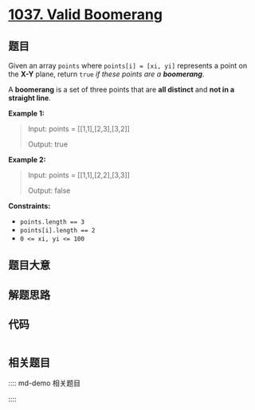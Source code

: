 # [1037. Valid Boomerang](https://leetcode.com/problems/valid-boomerang)

## 题目

Given an array `points` where `points[i] = [xi, yi]` represents a point on the
**X-Y** plane, return `true` _if these points are a **boomerang**_.

A **boomerang** is a set of three points that are **all distinct** and **not
in a straight line**.



**Example 1:**

> Input: points = [[1,1],[2,3],[3,2]]
> 
> Output: true

**Example 2:**

> Input: points = [[1,1],[2,2],[3,3]]
> 
> Output: false

**Constraints:**

  * `points.length == 3`
  * `points[i].length == 2`
  * `0 <= xi, yi <= 100`


## 题目大意

## 解题思路

## 代码

```javascript

```

## 相关题目

:::: md-demo 相关题目

::::
